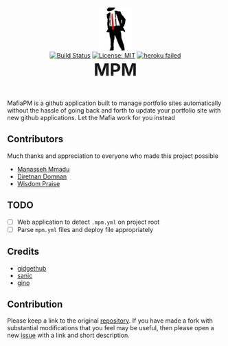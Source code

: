 <p align="center">
  <a href="https://bisoncorps.github.io/MafiaPM"> <img src="assets/MafiaPM.jpeg" height="100" /> </a> <br>
  <span> <a href="https://travis-ci.com/bisoncorps/MafiaPM"><img src="https://travis-ci.com/bisoncorps/MafiaPM.svg" alt="Build Status" height="18"></a> <a href="https://opensource.org/licenses/MIT"><img src="https://img.shields.io/badge/License-MIT-yellow.svg" alt="License: MIT" height="18"></a> <a href="https://mafiapm.herokuapp.com"><img src="https://heroku-badge.herokuapp.com/?app=mafiapm" data-canonical-source="https://heroku-badge.herokuapp.com/?app=mafiapm" alt="heroku failed" height="18"></a> </span> <br>
  <span> <b style="font-size: 40px;">MPM</b></span>
</p>
<br>

MafiaPM is a github application built to manage portfolio sites automatically without the hassle of going back and forth to update your portfolio site with new github applications. Let the Mafia work for you instead

## Contributors

Much thanks and appreciation to everyone who made this project possible

- [Manasseh Mmadu](https://mensaah.github.io)
- [Diretnan Domnan](https://diretnandomnan.webnode.com)
- [Wisdom Praise](https://wizzywit.github.io)

## TODO

- [ ] Web application to detect `.mpm.yml` on project root
- [ ] Parse `mpm.yml` files and deploy file appropriately

## Credits

- [gidgethub](https://github.com/brettcannon/gidgethub/)
- [sanic](https://github.com/huge-success/sanic)
- [gino](https://github.com/fantix/gino)


## Contribution

Please keep a link to the original [repository](https://github.com/bisoncorps/MafiaPM). If you have made a fork with substantial modifications that you feel may be useful, then please open a new [issue](https://github.com/bisoncorps/MafiaPM/issues) with a link and short description.
